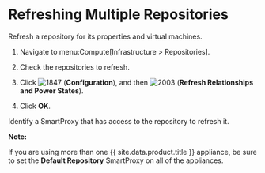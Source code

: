 # Refreshing Multiple Repositories

Refresh a repository for its properties and virtual machines.

1.  Navigate to menu:Compute\[Infrastructure \> Repositories\].

2.  Check the repositories to refresh.

3.  Click ![1847](../images/1847.png) (**Configuration**), and then
    ![2003](../images/2003.png) (**Refresh Relationships and Power
    States**).

4.  Click **OK**.

Identify a SmartProxy that has access to the repository to refresh it.

**Note:**

If you are using more than one {{ site.data.product.title }} appliance, be sure to set
the **Default Repository** SmartProxy on all of the appliances.
